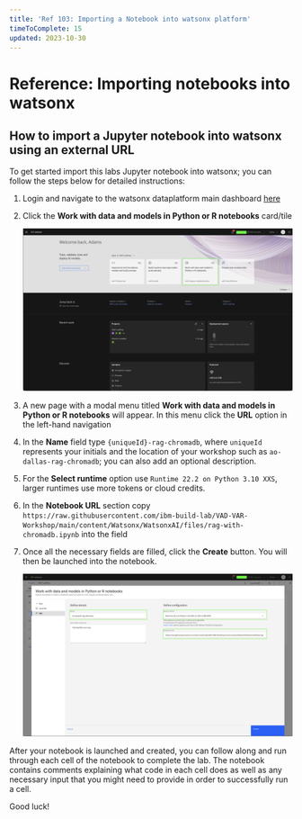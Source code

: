 ```yaml
---
title: 'Ref 103: Importing a Notebook into watsonx platform'
timeToComplete: 15
updated: 2023-10-30
---
```


# Reference: Importing notebooks into watsonx

## How to import a Jupyter notebook into watsonx using an external URL

To get started import this labs Jupyter notebook into watsonx; you can follow the steps below for detailed instructions:

1. Login and navigate to the watsonx dataplatform main dashboard [here](https://dataplatform.cloud.ibm.com/wx/home)

2. Click the **Work with data and models in Python or R notebooks** card/tile

    ![notebook_card](./images/ref103/1-Dashboard-Notebook-Tile.png)

3. A new page with a modal menu titled **Work with data and models in Python or R notebooks** will appear. In this menu click the **URL** option in the left-hand navigation

4. In the **Name** field type `{uniqueId}-rag-chromadb`, where `uniqueId` represents your initials and the location of your workshop such as `ao-dallas-rag-chromadb`; you can also add an optional description.

5. For the **Select runtime** option use `Runtime 22.2 on Python 3.10 XXS`, larger runtimes use more tokens or cloud credits.

6. In the **Notebook URL** section copy `https://raw.githubusercontent.com/ibm-build-lab/VAD-VAR-Workshop/main/content/Watsonx/WatsonxAI/files/rag-with-chromadb.ipynb` into the field

7. Once all the necessary fields are filled, click the **Create** button. You will then be launched into the notebook.

    ![import_notebook](./images/ref103/2-Create-Notebook.png)
    

After your notebook is launched and created, you can follow along and run through each cell of the notebook to complete the lab. The notebook contains comments explaining what code in each cell does as well as any necessary input that you might need to provide in order to successfully run a cell.

Good luck!
